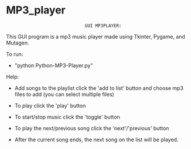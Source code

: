 # MP3_player

                                  GUI MP3PLAYER:
This GUI program is a mp3 music player made using Tkinter, Pygame, and Mutagen.

To run:
- "python Python-MP3-Player.py"

Help:
- Add songs to the playlist click the 'add to list' button and choose mp3 files to add (you can select multiple files)

- To play click the 'play' button

- To start/stop music click the 'toggle' button

- To play the next/previous song click the 'next'/'previous' button

- After the current song ends, the next song on the list will be played.
